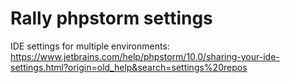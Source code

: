 # Rally phpstorm settings

IDE settings for multiple environments: https://www.jetbrains.com/help/phpstorm/10.0/sharing-your-ide-settings.html?origin=old_help&search=settings%20repos
